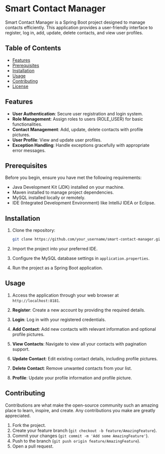 # Smart Contact Manager

Smart Contact Manager is a Spring Boot project designed to manage contacts efficiently. This application provides a user-friendly interface to register, log in, add, update, delete contacts, and view user profiles.

## Table of Contents

- [Features](#features)
- [Prerequisites](#prerequisites)
- [Installation](#installation)
- [Usage](#usage)
- [Contributing](#contributing)
- [License](#license)

## Features

- **User Authentication**: Secure user registration and login system.
- **Role Management**: Assign roles to users (ROLE_USER) for basic functionalities.
- **Contact Management**: Add, update, delete contacts with profile pictures.
- **User Profile**: View and update user profiles.
- **Exception Handling**: Handle exceptions gracefully with appropriate error messages.

## Prerequisites

Before you begin, ensure you have met the following requirements:

- Java Development Kit (JDK) installed on your machine.
- Maven installed to manage project dependencies.
- MySQL installed locally or remotely.
- IDE (Integrated Development Environment) like IntelliJ IDEA or Eclipse.

## Installation

1. Clone the repository:

    ```bash
    git clone https://github.com/your_username/smart-contact-manager.git
    ```

2. Import the project into your preferred IDE.

3. Configure the MySQL database settings in `application.properties`.

4. Run the project as a Spring Boot application.

## Usage

1. Access the application through your web browser at `http://localhost:8181`.

2. **Register**: Create a new account by providing the required details.

3. **Login**: Log in with your registered credentials.

4. **Add Contact**: Add new contacts with relevant information and optional profile pictures.

5. **View Contacts**: Navigate to view all your contacts with pagination support.

6. **Update Contact**: Edit existing contact details, including profile pictures.

7. **Delete Contact**: Remove unwanted contacts from your list.

8. **Profile**: Update your profile information and profile picture.

## Contributing

Contributions are what make the open-source community such an amazing place to learn, inspire, and create. Any contributions you make are greatly appreciated.

1. Fork the project.
2. Create your feature branch (`git checkout -b feature/AmazingFeature`).
3. Commit your changes (`git commit -m 'Add some AmazingFeature'`).
4. Push to the branch (`git push origin feature/AmazingFeature`).
5. Open a pull request.

<!-- ## License

This project is licensed under the MIT License - see the [LICENSE](LICENSE) file for details. -->

